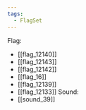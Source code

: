 ```yaml
---
tags:
  - FlagSet
---
```

Flag:
- [[flag_12140]]
- [[flag_12143]]
- [[flag_12142]]
- [[flag_16]]
- [[flag_12139]]
- [[flag_12133]]
Sound:
- [[sound_39]]
